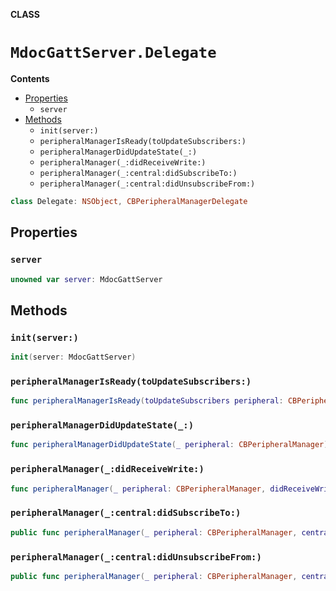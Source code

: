 **CLASS**

# `MdocGattServer.Delegate`

**Contents**

- [Properties](#properties)
  - `server`
- [Methods](#methods)
  - `init(server:)`
  - `peripheralManagerIsReady(toUpdateSubscribers:)`
  - `peripheralManagerDidUpdateState(_:)`
  - `peripheralManager(_:didReceiveWrite:)`
  - `peripheralManager(_:central:didSubscribeTo:)`
  - `peripheralManager(_:central:didUnsubscribeFrom:)`

```swift
class Delegate: NSObject, CBPeripheralManagerDelegate
```

## Properties
### `server`

```swift
unowned var server: MdocGattServer
```

## Methods
### `init(server:)`

```swift
init(server: MdocGattServer)
```

### `peripheralManagerIsReady(toUpdateSubscribers:)`

```swift
func peripheralManagerIsReady(toUpdateSubscribers peripheral: CBPeripheralManager)
```

### `peripheralManagerDidUpdateState(_:)`

```swift
func peripheralManagerDidUpdateState(_ peripheral: CBPeripheralManager)
```

### `peripheralManager(_:didReceiveWrite:)`

```swift
func peripheralManager(_ peripheral: CBPeripheralManager, didReceiveWrite requests: [CBATTRequest])
```

### `peripheralManager(_:central:didSubscribeTo:)`

```swift
public func peripheralManager(_ peripheral: CBPeripheralManager, central: CBCentral, didSubscribeTo characteristic: CBCharacteristic)
```

### `peripheralManager(_:central:didUnsubscribeFrom:)`

```swift
public func peripheralManager(_ peripheral: CBPeripheralManager, central: CBCentral, didUnsubscribeFrom characteristic: CBCharacteristic)
```
